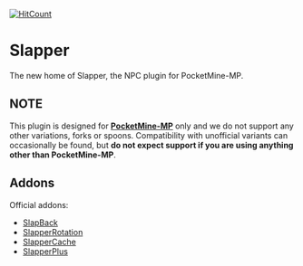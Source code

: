 [![HitCount](http://hits.dwyl.io/YTiStrafeNubzHD/Slapper.svg)](http://hits.dwyl.io/YTiStrafeNubzHD/Slapper)

# Slapper
The new home of Slapper, the NPC plugin for PocketMine-MP.

## NOTE
This plugin is designed for **[PocketMine-MP](https://github.com/pmmp/PocketMine-MP)** only and we do not support any other variations, forks or spoons.
Compatibility with unofficial variants can occasionally be found, but **do not expect support if you are using anything other than PocketMine-MP**.

## Addons

Official addons:
- [SlapBack](https://github.com/jojoe77777/SlapBack)
- [SlapperRotation](https://github.com/jojoe77777/SlapperRotation)
- [SlapperCache](https://github.com/jojoe77777/SlapperCache)
- [SlapperPlus](https://github.com/jojoe77777/SlapperPlus)
